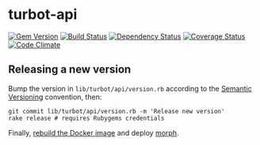 # turbot-api

[![Gem Version](https://badge.fury.io/rb/turbot-api.svg)](https://badge.fury.io/rb/turbot-api)
[![Build Status](https://secure.travis-ci.org/openc/turbot-api.png)](https://travis-ci.org/openc/turbot-api)
[![Dependency Status](https://gemnasium.com/openc/turbot-api.png)](https://gemnasium.com/openc/turbot-api)
[![Coverage Status](https://coveralls.io/repos/openc/turbot-api/badge.png)](https://coveralls.io/r/openc/turbot-api)
[![Code Climate](https://codeclimate.com/github/openc/turbot-api.png)](https://codeclimate.com/github/openc/turbot-api)

## Releasing a new version

Bump the version in `lib/turbot/api/version.rb` according to the [Semantic Versioning](http://semver.org/) convention, then:

    git commit lib/turbot/api/version.rb -m 'Release new version'
    rake release # requires Rubygems credentials

Finally, [rebuild the Docker image](https://github.com/openc/morph-docker-ruby#readme) and deploy [morph](https://github.com/sebbacon/morph/).
